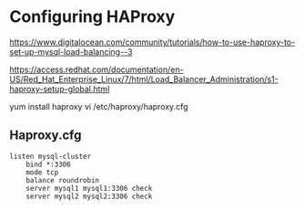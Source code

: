 # Configuring HAProxy

https://www.digitalocean.com/community/tutorials/how-to-use-haproxy-to-set-up-mysql-load-balancing--3

https://access.redhat.com/documentation/en-US/Red_Hat_Enterprise_Linux/7/html/Load_Balancer_Administration/s1-haproxy-setup-global.html

yum install haproxy
vi /etc/haproxy/haproxy.cfg

## Haproxy.cfg
```
listen mysql-cluster
    bind *:3306
    mode tcp
    balance roundrobin
    server mysql1 mysql1:3306 check
    server mysql2 mysql2:3306 check
```